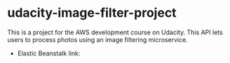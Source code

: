 # udacity-image-filter-project

This is a project for the AWS development course on Udacity. This API lets users to process photos using an image filtering microservice.

* Elastic Beanstalk link:  